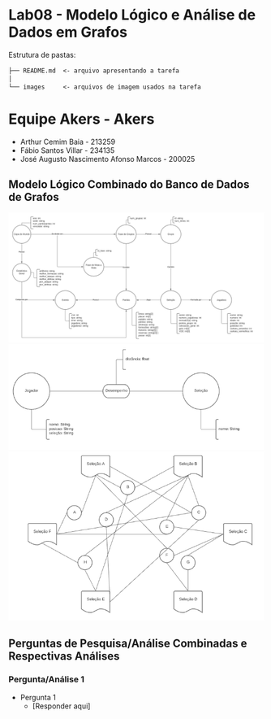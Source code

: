 # Lab08 - Modelo Lógico e Análise de Dados em Grafos
Estrutura de pastas:
```
├── README.md  <- arquivo apresentando a tarefa
│
└── images     <- arquivos de imagem usados na tarefa
```
# Equipe Akers - Akers
* Arthur Cemim Baia -  213259
* Fábio Santos Villar - 234135
* José Augusto Nascimento Afonso Marcos - 200025
## Modelo Lógico Combinado do Banco de Dados de Grafos
![](images/modelo_logico.png)
![](images/modelo_distancia.png)
![](images/modelo_selecao.png)
## Perguntas de Pesquisa/Análise Combinadas e Respectivas Análises
### Pergunta/Análise 1
  * Pergunta 1
    * [Responder aqui]
